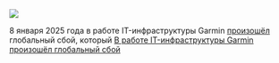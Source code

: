 <!--2025-01-08 13:53:26-->
<div class="yb">
  <div class="rss smaller1 habr"><img src="https://habrastorage.org/getpro/habr/upload_files/b32/868/3ba/b328683bac4aee409bad1f0a7c3de755.png" /><p>8 января 2025 года в работе IT-инфраструктуры Garmin <a href="https://connect.garmin.com/status/" rel="noopener noreferrer nofollow">произошёл</a> глобальный сбой, который <a href="https://downdetector.com/search/?q=garmin" rel="noopener noreferrer... <br><a class="light" href="https://habr.com/ru/news/872212/?utm_source=habrahabr&utm_medium=rss&utm_campaign=872212">В работе IT-инфраструктуры Garmin произошёл глобальный сбой</a></div>
</div>
